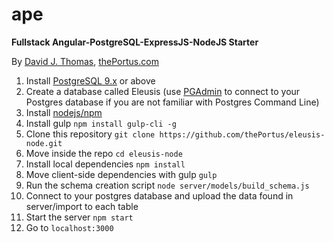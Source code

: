 # ape

**Fullstack Angular-PostgreSQL-ExpressJS-NodeJS Starter**

By [David J. Thomas](mailto:dave.a.base@gmail.com), [thePortus.com](http://thePortus.com)

1. Install [PostgreSQL 9.x](https://www.postgresql.org/) or above
2. Create a database called Eleusis (use [PGAdmin](https://www.pgadmin.org/) to connect to your Postgres database if you are not familiar with Postgres Command Line)
3. Install [nodejs/npm](https://nodejs.org/en/)
4. Install gulp `npm install gulp-cli -g`
5. Clone this repository `git clone https://github.com/thePortus/eleusis-node.git`
6. Move inside the repo `cd eleusis-node`
7. Install local dependencies `npm install`
8. Move client-side dependencies with gulp `gulp`
9. Run the schema creation script `node server/models/build_schema.js`
10. Connect to your postgres database and upload the data found in server/import to each table
11. Start the server `npm start`
12. Go to `localhost:3000`

